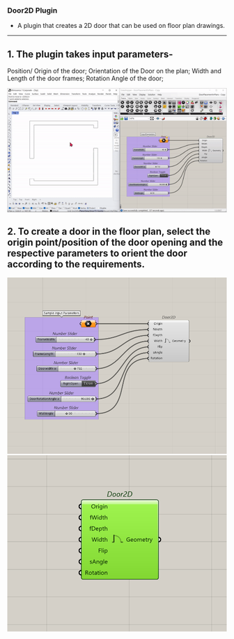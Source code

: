 ### Door2D Plugin

* A plugin that creates a 2D door that can be used on floor plan drawings. 

---

## 1. The plugin takes input parameters- 
Position/ Origin of the door;
Orientation of the Door on the plan;
Width and Length of the door frames;
Rotation Angle of the door;


![](Door2D.gif)

## 2. To create a door in the floor plan, select the origin point/position of the door opening and the respective parameters to orient the door according to the requirements.

![](1.png) ![](2.png)

